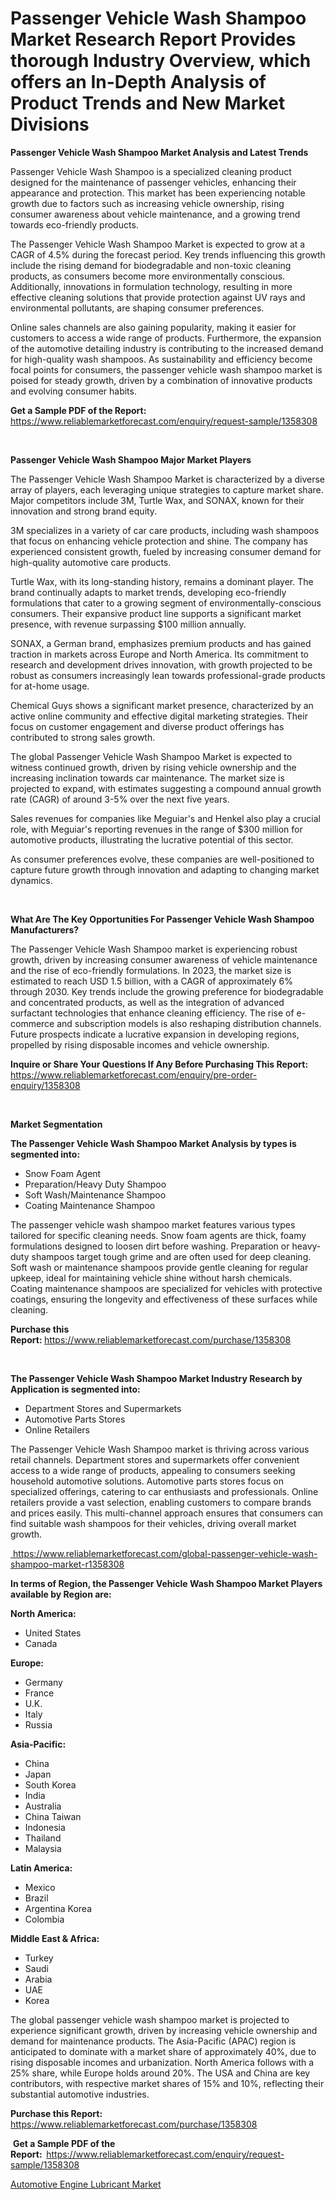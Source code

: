 <p><h1>Passenger Vehicle Wash Shampoo Market Research Report Provides thorough Industry Overview, which offers an In-Depth Analysis of Product Trends and New Market Divisions</h1></p><p><strong>Passenger Vehicle Wash Shampoo Market Analysis and Latest Trends</strong></p>
<p><p>Passenger Vehicle Wash Shampoo is a specialized cleaning product designed for the maintenance of passenger vehicles, enhancing their appearance and protection. This market has been experiencing notable growth due to factors such as increasing vehicle ownership, rising consumer awareness about vehicle maintenance, and a growing trend towards eco-friendly products.</p><p>The Passenger Vehicle Wash Shampoo Market is expected to grow at a CAGR of 4.5% during the forecast period. Key trends influencing this growth include the rising demand for biodegradable and non-toxic cleaning products, as consumers become more environmentally conscious. Additionally, innovations in formulation technology, resulting in more effective cleaning solutions that provide protection against UV rays and environmental pollutants, are shaping consumer preferences.</p><p>Online sales channels are also gaining popularity, making it easier for customers to access a wide range of products. Furthermore, the expansion of the automotive detailing industry is contributing to the increased demand for high-quality wash shampoos. As sustainability and efficiency become focal points for consumers, the passenger vehicle wash shampoo market is poised for steady growth, driven by a combination of innovative products and evolving consumer habits.</p></p>
<p><strong>Get a Sample PDF of the Report:&nbsp;</strong> <a href="https://www.reliablemarketforecast.com/enquiry/request-sample/1358308?utm_campaign=2479&utm_medium=2&utm_source=Github&utm_content=ia&utm_term=30032025&utm_id=passenger-vehicle-wash-shampoo">https://www.reliablemarketforecast.com/enquiry/request-sample/1358308</a></p>
<p>&nbsp;</p>
<p><strong>Passenger Vehicle Wash Shampoo Major Market Players</strong></p>
<p><p>The Passenger Vehicle Wash Shampoo Market is characterized by a diverse array of players, each leveraging unique strategies to capture market share. Major competitors include 3M, Turtle Wax, and SONAX, known for their innovation and strong brand equity. </p><p>3M specializes in a variety of car care products, including wash shampoos that focus on enhancing vehicle protection and shine. The company has experienced consistent growth, fueled by increasing consumer demand for high-quality automotive care products.</p><p>Turtle Wax, with its long-standing history, remains a dominant player. The brand continually adapts to market trends, developing eco-friendly formulations that cater to a growing segment of environmentally-conscious consumers. Their expansive product line supports a significant market presence, with revenue surpassing $100 million annually.</p><p>SONAX, a German brand, emphasizes premium products and has gained traction in markets across Europe and North America. Its commitment to research and development drives innovation, with growth projected to be robust as consumers increasingly lean towards professional-grade products for at-home usage.</p><p>Chemical Guys shows a significant market presence, characterized by an active online community and effective digital marketing strategies. Their focus on customer engagement and diverse product offerings has contributed to strong sales growth.</p><p>The global Passenger Vehicle Wash Shampoo Market is expected to witness continued growth, driven by rising vehicle ownership and the increasing inclination towards car maintenance. The market size is projected to expand, with estimates suggesting a compound annual growth rate (CAGR) of around 3-5% over the next five years.</p><p>Sales revenues for companies like Meguiar's and Henkel also play a crucial role, with Meguiar's reporting revenues in the range of $300 million for automotive products, illustrating the lucrative potential of this sector. </p><p>As consumer preferences evolve, these companies are well-positioned to capture future growth through innovation and adapting to changing market dynamics.</p></p>
<p>&nbsp;</p>
<p><strong>What Are The Key Opportunities For Passenger Vehicle Wash Shampoo Manufacturers?</strong></p>
<p><p>The Passenger Vehicle Wash Shampoo market is experiencing robust growth, driven by increasing consumer awareness of vehicle maintenance and the rise of eco-friendly formulations. In 2023, the market size is estimated to reach USD 1.5 billion, with a CAGR of approximately 6% through 2030. Key trends include the growing preference for biodegradable and concentrated products, as well as the integration of advanced surfactant technologies that enhance cleaning efficiency. The rise of e-commerce and subscription models is also reshaping distribution channels. Future prospects indicate a lucrative expansion in developing regions, propelled by rising disposable incomes and vehicle ownership.</p></p>
<p><strong>Inquire or Share Your Questions If Any Before Purchasing This Report:</strong> <a href="https://www.reliablemarketforecast.com/enquiry/pre-order-enquiry/1358308?utm_campaign=2479&utm_medium=2&utm_source=Github&utm_content=ia&utm_term=30032025&utm_id=passenger-vehicle-wash-shampoo">https://www.reliablemarketforecast.com/enquiry/pre-order-enquiry/1358308</a></p>
<p>&nbsp;</p>
<p><strong>Market Segmentation</strong></p>
<p><strong>The Passenger Vehicle Wash Shampoo Market Analysis by types is segmented into:</strong></p>
<p><ul><li>Snow Foam Agent</li><li>Preparation/Heavy Duty Shampoo</li><li>Soft Wash/Maintenance Shampoo</li><li>Coating Maintenance Shampoo</li></ul></p>
<p><p>The passenger vehicle wash shampoo market features various types tailored for specific cleaning needs. Snow foam agents are thick, foamy formulations designed to loosen dirt before washing. Preparation or heavy-duty shampoos target tough grime and are often used for deep cleaning. Soft wash or maintenance shampoos provide gentle cleaning for regular upkeep, ideal for maintaining vehicle shine without harsh chemicals. Coating maintenance shampoos are specialized for vehicles with protective coatings, ensuring the longevity and effectiveness of these surfaces while cleaning.</p></p>
<p><strong>Purchase this Report:&nbsp;</strong><a href="https://www.reliablemarketforecast.com/purchase/1358308?utm_campaign=2479&utm_medium=2&utm_source=Github&utm_content=ia&utm_term=30032025&utm_id=passenger-vehicle-wash-shampoo">https://www.reliablemarketforecast.com/purchase/1358308</a></p>
<p>&nbsp;</p>
<p><strong>The Passenger Vehicle Wash Shampoo Market Industry Research by Application is segmented into:</strong></p>
<p><ul><li>Department Stores and Supermarkets</li><li>Automotive Parts Stores</li><li>Online Retailers</li></ul></p>
<p><p>The Passenger Vehicle Wash Shampoo market is thriving across various retail channels. Department stores and supermarkets offer convenient access to a wide range of products, appealing to consumers seeking household automotive solutions. Automotive parts stores focus on specialized offerings, catering to car enthusiasts and professionals. Online retailers provide a vast selection, enabling customers to compare brands and prices easily. This multi-channel approach ensures that consumers can find suitable wash shampoos for their vehicles, driving overall market growth.</p></p>
<p><a href="https://www.reliablemarketforecast.com/global-passenger-vehicle-wash-shampoo-market-r1358308?utm_campaign=2479&utm_medium=2&utm_source=Github&utm_content=ia&utm_term=30032025&utm_id=passenger-vehicle-wash-shampoo">&nbsp;https://www.reliablemarketforecast.com/global-passenger-vehicle-wash-shampoo-market-r1358308</a></p>
<p><strong>In terms of Region, the Passenger Vehicle Wash Shampoo Market Players available by Region are:</strong></p>
<p>
    <p> <strong> North America: </strong>
        <ul>
            <li>United States</li>
            <li>Canada</li>
        </ul>
        </p> 
    <p> <strong> Europe: </strong>
        <ul>
            <li>Germany</li>
            <li>France</li>
            <li>U.K.</li>
            <li>Italy</li>
            <li>Russia</li>
        </ul>
        </p> 
    <p> <strong> Asia-Pacific: </strong>
        <ul>
            <li>China</li>
            <li>Japan</li>
            <li>South Korea</li>
            <li>India</li>
            <li>Australia</li>
            <li>China Taiwan</li>
            <li>Indonesia</li>
            <li>Thailand</li>
            <li>Malaysia</li>
        </ul>
        </p> 
    <p> <strong> Latin America: </strong>
        <ul>
            <li>Mexico</li>
            <li>Brazil</li>
            <li>Argentina Korea</li>
            <li>Colombia</li>
        </ul>
        </p> 
    <p> <strong> Middle East & Africa: </strong>
        <ul>
            <li>Turkey</li>
            <li>Saudi</li>
            <li>Arabia</li>
            <li>UAE</li>
            <li>Korea</li>
        </ul>
    </p>
    </p>
<p><p>The global passenger vehicle wash shampoo market is projected to experience significant growth, driven by increasing vehicle ownership and demand for maintenance products. The Asia-Pacific (APAC) region is anticipated to dominate with a market share of approximately 40%, due to rising disposable incomes and urbanization. North America follows with a 25% share, while Europe holds around 20%. The USA and China are key contributors, with respective market shares of 15% and 10%, reflecting their substantial automotive industries.</p></p>
<p><strong>Purchase this Report: </strong><a href="https://www.reliablemarketforecast.com/purchase/1358308?utm_campaign=2479&utm_medium=2&utm_source=Github&utm_content=ia&utm_term=30032025&utm_id=passenger-vehicle-wash-shampoo">https://www.reliablemarketforecast.com/purchase/1358308</a></p>
<p>&nbsp;<strong>Get a Sample PDF of the Report:&nbsp;&nbsp;</strong><a href="https://www.reliablemarketforecast.com/enquiry/request-sample/1358308?utm_campaign=2479&utm_medium=2&utm_source=Github&utm_content=ia&utm_term=30032025&utm_id=passenger-vehicle-wash-shampoo">https://www.reliablemarketforecast.com/enquiry/request-sample/1358308</a></p>
<p><strong></strong></p>
<p><p><a href="https://github.com/lizamflotow/Market-Research-Report-List-1/blob/main/automotive-engine-lubricant-market.md?utm_campaign=2479&utm_medium=2&utm_source=Github&utm_content=ia&utm_term=30032025&utm_id=passenger-vehicle-wash-shampoo">Automotive Engine Lubricant Market</a></p></p>